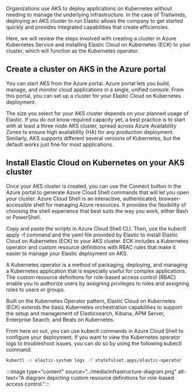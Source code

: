 Organizations use AKS to deploy applications on Kubernetes without needing to manage the underlying infrastructure. In the case of Trailwinds, deploying an AKS cluster to run Elastic allows the company to get started quickly and provides integrated capabilities that create efficiencies.

Here, we will review the steps involved with creating a cluster in Azure Kubernetes Service and installing Elastic Cloud on Kubernetes (ECK) to your cluster, which will function as the Kubernetes operator.

## Create a cluster on AKS in the Azure portal

You can start AKS from the Azure portal. Azure portal lets you build, manage, and monitor cloud applications in a single, unified console. From this portal, you can set up a cluster for your Elastic Cloud on Kubernetes deployment.

The size you select for your AKS cluster depends on your planned usage of Elastic. If you do not know required capacity yet, a best practice is to start with at least a three node AKS cluster, spread across Azure Availability Zones to ensure high availability (HA) for any production deployment. Similarly, AKS supports different several versions of Kubernetes, but the default works just fine for most applications. 

## Install Elastic Cloud on Kubernetes on your AKS cluster  

Once your AKS cluster is created, you can use the Connect button in the Azure portal to generate Azure Cloud Shell commands that will let you open your cluster. Azure Cloud Shell is an interactive, authenticated, browser-accessible shell for managing Azure resources. It provides the flexibility of choosing the shell experience that best suits the way you work, either Bash or PowerShell.  

Copy and paste the scripts in Azure Cloud Shell CLI. Then, use the kubectl apply -f command and the yaml file provided by Elastic to install Elastic Cloud on Kubernetes (ECK) to your AKS cluster. ECK includes a Kubernetes operator and custom resource definitions with RBAC rules that make it easier to manage your Elastic deployment on AKS.

A Kubernetes operator is a method of packaging, deploying, and managing a Kubernetes application that is especially useful for complex applications. The custom resource definitions for role-based access control (RBAC) enable you to authorize users by assigning privileges to roles and assigning roles to users or groups.

Built on the Kubernetes Operator pattern, Elastic Cloud on Kubernetes (ECK) extends the basic Kubernetes orchestration capabilities to support the setup and management of Elasticsearch, Kibana, APM Server, Enterprise Search, and Beats on Kubernetes.

From here on out, you can use kubectl commands in Azure Cloud Shell to configure your deployment. If you want to view the Kubernetes operator logs to troubleshoot issues, you can do so by using the following kubectl command:

```bash
kubectl -n elastic-system logs -f statefulset.apps/elastic-operator
```

:::image type="content" source="../media/infrastructure-diagram.png" alt-text="A diagram depicting custom resource definitions for role-based access control.":::
